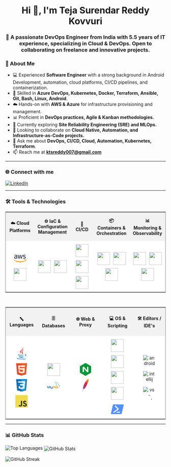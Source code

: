 <h1 align="center">Hi 👋, I'm Teja Surendar Reddy Kovvuri</h1>
<h3 align="center">🚀 A passionate DevOps Engineer from India with 5.5 years of IT experience, specializing in Cloud & DevOps. Open to collaborating on freelance and innovative projects.</h3>

### 🌟 About Me  
- 💻 Experienced **Software Engineer** with a strong background in Android Development, automation, cloud platforms, CI/CD pipelines, and containerization.  
- 🔧 Skilled in **Azure DevOps, Kubernetes, Docker, Terraform, Ansible, Git, Bash, Linux, Android**.  
- ☁️ Hands-on with **AWS & Azure** for infrastructure provisioning and management.  
- 📊 Proficient in **DevOps practices, Agile & Kanban methodologies.**
- 🌱 Currently exploring **Site Reliability Engineering (SRE) and MLOps.**  
- 👯 Looking to collaborate on **Cloud Native, Automation, and Infrastructure-as-Code projects.**  
- 💬 Ask me about **DevOps, CI/CD, Cloud, Automation, Kubernetes, Terraform**.  
- 📫 Reach me at **ktsreddy007@gmail.com**  

---

### 🌐 Connect with me  
<p align="left">
<a href="https://www.linkedin.com/in/tejasurendarreddy" target="_blank">
  <img src="https://cdn.jsdelivr.net/gh/devicons/devicon/icons/linkedin/linkedin-original.svg" alt="LinkedIn" width="40" height="40"/>
</a></p>

---
### 🛠️ Tools & Technologies  

<p align="center">
  <table style="border:1px solid gray; border-collapse: collapse; table-layout: fixed; width:100%;">
    <tr style="background-color:#f2f2f2; height:90px;">
      <th style="padding:10px; width:20%;">☁️ Cloud Platforms</th>
      <th style="padding:10px; width:20%;">⚙️ IaC & Configuration Management</th>
      <th style="padding:10px; width:20%;">🚀 CI/CD</th>
      <th style="padding:10px; width:20%;">📦 Containers & Orchestration</th>
      <th style="padding:10px; width:20%;">📊 Monitoring & Observability</th>
    </tr>
    <tr style="background-color:#ffffff; height:90px;">
      <td align="center" style="padding:10px;">
        <div style="display:flex; justify-content:center; gap:10px; flex-wrap:wrap;">
          <img src="https://raw.githubusercontent.com/devicons/devicon/master/icons/amazonwebservices/amazonwebservices-original-wordmark.svg" width="40" height="40"/>
          <img src="https://www.vectorlogo.zone/logos/microsoft_azure/microsoft_azure-icon.svg" width="40" height="40"/>
        </div>
      </td>
      <td align="center" style="padding:10px;">
        <div style="display:flex; justify-content:center; gap:10px; flex-wrap:wrap;">
          <img src="https://www.vectorlogo.zone/logos/terraformio/terraformio-icon.svg" width="40" height="40"/>
          <img src="https://www.vectorlogo.zone/logos/ansible/ansible-icon.svg" width="40" height="40"/>
        </div>
      </td>
      <td align="center" style="padding:10px;">
        <div style="display:flex; justify-content:center; gap:10px; flex-wrap:wrap;">
          <img src="https://www.vectorlogo.zone/logos/git-scm/git-scm-icon.svg" width="40" height="40"/>
          <img src="https://www.vectorlogo.zone/logos/jenkins/jenkins-icon.svg" width="40" height="40"/>
          <img src="https://www.vectorlogo.zone/logos/github/github-icon.svg" width="40" height="40"/>
        </div>
      </td>
      <td align="center" style="padding:10px;">
        <div style="display:flex; justify-content:center; gap:10px; flex-wrap:wrap;">
          <img src="https://www.vectorlogo.zone/logos/docker/docker-icon.svg" width="40" height="40"/>
          <img src="https://www.vectorlogo.zone/logos/kubernetes/kubernetes-icon.svg" width="40" height="40"/>
          <img src="https://www.vectorlogo.zone/logos/helmsh/helmsh-icon.svg" width="40" height="40"/>
        </div>
      </td>
      <td align="center" style="padding:10px;">
        <div style="display:flex; justify-content:center; gap:10px; flex-wrap:wrap;">
          <img src="https://www.vectorlogo.zone/logos/grafana/grafana-icon.svg" width="40" height="40"/>
          <img src="https://www.vectorlogo.zone/logos/prometheusio/prometheusio-icon.svg" width="40" height="40"/>
          <img src="https://www.vectorlogo.zone/logos/splunk/splunk-icon.svg" width="40" height="40"/>
        </div>
      </td>
    </tr>
  </table>
</p>

<br>

<p align="center">
  <table style="border:1px solid gray; border-collapse: collapse; table-layout: fixed; width:100%;">
    <tr style="background-color:#f2f2f2; height:90px;">
      <th style="padding:10px; width:20%;">🔤 Languages</th>
      <th style="padding:10px; width:20%;">🗄️ Databases</th>
      <th style="padding:10px; width:20%;">🌐 Web & Proxy</th>
      <th style="padding:10px; width:20%;">💻 OS & Scripting</th>
      <th style="padding:10px; width:20%;">🛠️ Editors / IDE's</th>
    </tr>
    <tr style="background-color:#ffffff; height:90px;">
      <td align="center" style="padding:10px;">
        <div style="display:flex; justify-content:center; gap:10px; flex-wrap:wrap;">
          <img src="https://raw.githubusercontent.com/devicons/devicon/master/icons/java/java-original.svg" width="40" height="40"/>
          <img src="https://raw.githubusercontent.com/devicons/devicon/master/icons/html5/html5-original.svg" width="40" height="40"/>
          <img src="https://raw.githubusercontent.com/devicons/devicon/master/icons/css3/css3-original.svg" width="40" height="40"/>
          <img src="https://raw.githubusercontent.com/devicons/devicon/master/icons/javascript/javascript-original.svg" width="40" height="40"/>
        </div>
      </td>
      <td align="center" style="padding:10px;">
        <div style="display:flex; justify-content:center; gap:10px; flex-wrap:wrap;">
          <img src="https://www.svgrepo.com/show/303229/microsoft-sql-server-logo.svg" width="40" height="40"/>
          <img src="https://raw.githubusercontent.com/devicons/devicon/master/icons/mysql/mysql-original-wordmark.svg" width="40" height="40"/>
        </div>
      </td>
      <td align="center" style="padding:10px;">
        <div style="display:flex; justify-content:center; gap:10px; flex-wrap:wrap;">
          <img src="https://raw.githubusercontent.com/github/explore/85cceaeeaf993ca35664dc37ea24f9237fbbfc14/topics/nginx/nginx.png" width="40" height="40"/>
          <img src="https://raw.githubusercontent.com/devicons/devicon/master/icons/apache/apache-original.svg" width="40" height="40"/>
        </div>
      </td>
      <td align="center" style="padding:10px;">
        <div style="display:flex; justify-content:center; gap:10px; flex-wrap:wrap;">
          <img src="https://www.vectorlogo.zone/logos/linux/linux-icon.svg" width="40" height="40"/>
          <img src="https://www.vectorlogo.zone/logos/redhat/redhat-icon.svg" width="40" height="40"/>
          <img src="https://www.vectorlogo.zone/logos/microsoft/microsoft-icon.svg" width="40" height="40"/>
          <img src="https://www.vectorlogo.zone/logos/gnu_bash/gnu_bash-icon.svg" width="40" height="40"/>
          <img src="https://raw.githubusercontent.com/devicons/devicon/master/icons/powershell/powershell-original.svg" width="40" height="40"/>
        </div>
      </td>
      <td align="center" style="padding:10px;">
        <div style="display:flex; justify-content:center; gap:10px; flex-wrap:wrap;">
          <img src="https://cdn.worldvectorlogo.com/logos/android-studio-1.svg" alt="android-studio" width="40" height="40"/>
          <img src="https://cdn.worldvectorlogo.com/logos/intellij-idea-1.svg" alt="intellij" width="40" height="40"/>
          <img src="https://www.vectorlogo.zone/logos/visualstudio_code/visualstudio_code-icon.svg" alt="vs-code" width="40" height="40"/>
        </div>
      </td>
    </tr>
  </table>
</p>

---

### 📊 GitHub Stats  
<p><img align="left" src="https://github-readme-stats.vercel.app/api/top-langs?username=ktsreddy007&show_icons=true&locale=en&layout=compact" alt="Top Languages" /></p>  
<p>&nbsp;<img align="center" src="https://github-readme-stats.vercel.app/api?username=ktsreddy007&show_icons=true&locale=en" alt="GitHub Stats" /></p>  
<p><img align="center" src="https://github-readme-streak-stats.herokuapp.com/?user=ktsreddy007" alt="GitHub Streak" /></p>
